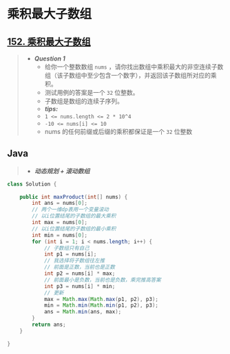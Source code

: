 # 乘积最大子数组

## [152. 乘积最大子数组](https://leetcode.cn/problems/maximum-product-subarray/)

> - ***Question 1***
>   - 给你一个整数数组 `nums` ，请你找出数组中乘积最大的非空连续子数组（该子数组中至少包含一个数字），并返回该子数组所对应的乘积。
>   - 测试用例的答案是一个 `32` 位整数。
>   - 子数组是数组的连续子序列。
>   - ***tips:***
>   - `1 <= nums.length <= 2 * 10^4`
>   - `-10 <= nums[i] <= 10`
>   - nums 的任何前缀或后缀的乘积都保证是一个 `32` 位整数

## Java

> - ***动态规划 + 滚动数组***

```java
class Solution {
    
    public int maxProduct(int[] nums) {
        int ans = nums[0];
        // 两个一维dp表用一个变量滚动
        // 以i位置结尾的子数组的最大乘积
        int max = nums[0];
        // 以i位置结尾的子数组的最小乘积
        int min = nums[0];
        for (int i = 1; i < nums.length; i++) {
            // 子数组只有自己
            int p1 = nums[i];
            // 我选择将子数组往左推
            // 前面是正数，当前也是正数
            int p2 = nums[i] * max;
            // 前面最小是负数，当前也是负数，乘完推高答案
            int p3 = nums[i] * min;
            // 更新
            max = Math.max(Math.max(p1, p2), p3);
            min = Math.min(Math.min(p1, p2), p3);
            ans = Math.min(ans, max);
        }
        return ans;
    }
    
}
```

